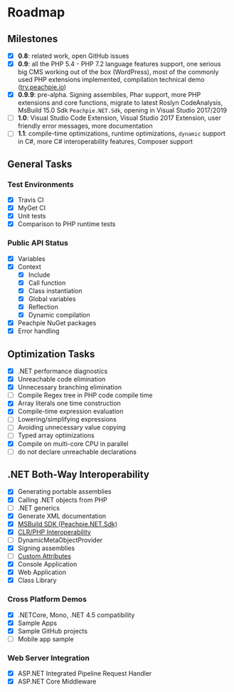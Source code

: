 # Roadmap

## Milestones

- [x] **0.8**: related work, open GitHub issues
- [x] **0.9**: all the PHP 5.4 - PHP 7.2 language features support, one serious big CMS working out of the box (WordPress), most of the commonly used PHP extensions implemented, compilation technical demo ([try.peachpie.io](https://try.peachpie.io))
- [x] **0.9.9**: pre-alpha. Signing assemblies, Phar support, more PHP extensions and core functions, migrate to latest Roslyn CodeAnalysis, MsBuild 15.0 Sdk `Peachpie.NET.Sdk`, opening in Visual Studio 2017/2019
- [ ] **1.0**: Visual Studio Code Extension, Visual Studio 2017 Extension, user friendly error messages, more documentation
- [ ] **1.1**: compile-time optimizations, runtime optimizations, `dynamic` support in C#, more C# interoperability features, Composer support

## General Tasks

### Test Environments

- [x] Travis CI
- [x] MyGet CI
- [x] Unit tests
- [x] Comparison to PHP runtime tests

### Public API Status

- [x] Variables
- [x] Context
  * [x] Include
  * [x] Call function
  * [x] Class instantiation
  * [x] Global variables
  * [x] Reflection
  * [x] Dynamic compilation
- [x] Peachpie NuGet packages
- [x] Error handling

## Optimization Tasks

- [x] .NET performance diagnostics
- [x] Unreachable code elimination
- [x] Unnecessary branching elimination
- [ ] Compile Regex tree in PHP code compile time
- [x] Array literals one time construction
- [x] Compile-time expression evaluation
- [ ] Lowering/simplifying expressions
- [ ] Avoiding unnecessary value copying
- [ ] Typed array optimizations
- [x] Compile on multi-core CPU in parallel
- [ ] do not declare unreachable declarations

## .NET Both-Way Interoperability

- [x] Generating portable assemblies
- [x] Calling .NET objects from PHP
- [ ] .NET generics
- [x] Generate XML documentation
- [x] [MSBuild SDK (Peachpie.NET.Sdk)](php/msbuild)
- [x] [CLR/PHP Interoperability](net/type-system)
- [ ] DynamicMetaObjectProvider
- [x] Signing assemblies
- [ ] [Custom Attributes](https://github.com/peachpiecompiler/peachpie/issues/106)
- [x] Console Application
- [x] Web Application
- [x] Class Library

### Cross Platform Demos

- [x] .NETCore, Mono, .NET 4.5 compatibility
- [x] Sample Apps
- [x] Sample GitHub projects
- [ ] Mobile app sample

### Web Server Integration

- [x] ASP.NET Integrated Pipeline Request Handler
- [x] ASP.NET Core Middleware
